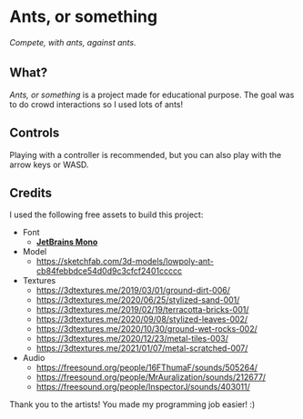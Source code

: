 # Ants, or something
###### Compete, with ants, against ants.

## What?

*Ants, or something* is a project made for educational purpose. The goal was to do crowd interactions so I used lots of ants!

## Controls

Playing with a controller is recommended, but you can also play with the arrow keys or WASD.

## Credits

I used the following free assets to build this project:

* Font
    * [**JetBrains Mono**](https://www.jetbrains.com/lp/mono/)
* Model
    * https://sketchfab.com/3d-models/lowpoly-ant-cb84febbdce54d0d9c3cfcf2401ccccc
* Textures
    * https://3dtextures.me/2019/03/01/ground-dirt-006/
    * https://3dtextures.me/2020/06/25/stylized-sand-001/
    * https://3dtextures.me/2019/02/19/terracotta-bricks-001/
    * https://3dtextures.me/2020/09/08/stylized-leaves-002/
    * https://3dtextures.me/2020/10/30/ground-wet-rocks-002/
    * https://3dtextures.me/2020/12/23/metal-tiles-003/
    * https://3dtextures.me/2021/01/07/metal-scratched-007/
* Audio
    * https://freesound.org/people/16FThumaF/sounds/505264/
    * https://freesound.org/people/MrAuralization/sounds/212677/
    * https://freesound.org/people/InspectorJ/sounds/403011/

Thank you to the artists! You made my programming job easier! :)

